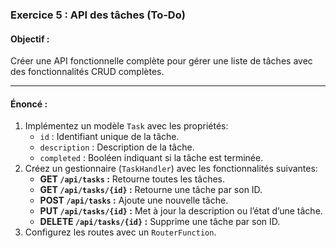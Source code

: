 ### **Exercice 5 : API des tâches (To-Do)**

#### **Objectif :**
Créer une API fonctionnelle complète pour gérer une liste de tâches avec des fonctionnalités CRUD complètes.

---

#### **Énoncé :**
1. Implémentez un modèle `Task` avec les propriétés:
    - `id` : Identifiant unique de la tâche.
    - `description` : Description de la tâche.
    - `completed` : Booléen indiquant si la tâche est terminée.
2. Créez un gestionnaire (`TaskHandler`) avec les fonctionnalités suivantes:
    - **GET `/api/tasks` :** Retourne toutes les tâches.
    - **GET `/api/tasks/{id}` :** Retourne une tâche par son ID.
    - **POST `/api/tasks` :** Ajoute une nouvelle tâche.
    - **PUT `/api/tasks/{id}` :** Met à jour la description ou l’état d’une tâche.
    - **DELETE `/api/tasks/{id}` :** Supprime une tâche par son ID.
3. Configurez les routes avec un `RouterFunction`.
